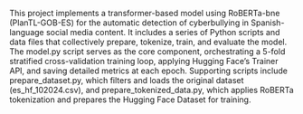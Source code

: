 This project implements a transformer-based model using RoBERTa-bne (PlanTL-GOB-ES) for the automatic detection of cyberbullying in Spanish-language social media content. It includes a series of Python scripts and data files that collectively prepare, tokenize, train, and evaluate the model. The model.py script serves as the core component, orchestrating a 5-fold stratified cross-validation training loop, applying Hugging Face’s Trainer API, and saving detailed metrics at each epoch. Supporting scripts include prepare_dataset.py, which filters and loads the original dataset (es_hf_102024.csv), and prepare_tokenized_data.py, which applies RoBERTa tokenization and prepares the Hugging Face Dataset for training.
